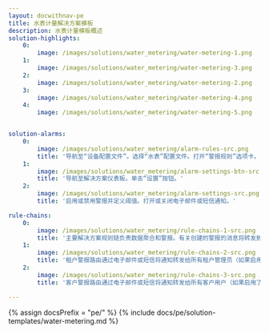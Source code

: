 ```yaml
---
layout: docwithnav-pe
title: 水表计量解决方案模板
description: 水表计量模板概述
solution-highlights:
    0:
        image: /images/solutions/water_metering/water-metering-1.png
    1:
        image: /images/solutions/water_metering/water-metering-3.png
    2:
        image: /images/solutions/water_metering/water-metering-2.png
    3:
        image: /images/solutions/water_metering/water-metering-4.png
    4:
        image: /images/solutions/water_metering/water-metering-5.png


solution-alarms:
    0:
        image: /images/solutions/water_metering/alarm-rules-src.png
        title: '导航至“设备配置文件”。选择“水表”配置文件。打开“警报规则”选项卡。'
    1:
        image: /images/solutions/water_metering/alarm-settings-btn-src.png
        title: '导航至解决方案仪表板。单击“设置”按钮。'
    2:
        image: /images/solutions/water_metering/alarm-settings-src.png
        title: '启用或禁用警报并定义阈值。打开或关闭电子邮件或短信通知。'

rule-chains:
    0:
        image: /images/solutions/water_metering/rule-chains-1-src.png
        title: '主要解决方案规则链负责数据聚合和警报。有关创建的警报的消息将转发到通知规则链。'
    1:
        image: /images/solutions/water_metering/rule-chains-2-src.png
        title: '租户警报路由通过电子邮件或短信将通知转发给所有租户管理员（如果启用了相应设置）。'
    2:
        image: /images/solutions/water_metering/rule-chains-3-src.png
        title: '客户警报路由通过电子邮件或短信将通知转发给所有客户用户（如果启用了相应设置）。'

---
```


{% assign docsPrefix = "pe/" %}
{% include docs/pe/solution-templates/water-metering.md %}